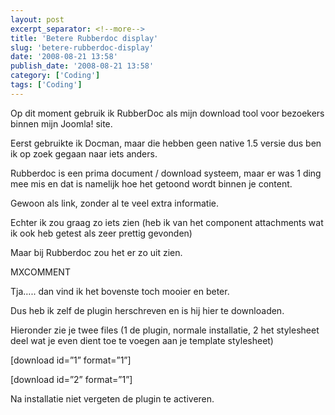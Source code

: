 ```yaml
---
layout: post
excerpt_separator: <!--more-->
title: 'Betere Rubberdoc display'
slug: 'betere-rubberdoc-display'
date: '2008-08-21 13:58'
publish_date: '2008-08-21 13:58'
category: ['Coding']
tags: ['Coding']
---
```

Op dit moment gebruik ik RubberDoc als mijn download tool voor bezoekers
binnen mijn Joomla! site.  
  
Eerst gebruikte ik Docman, maar die hebben geen native 1.5 versie dus ben ik
op zoek gegaan naar iets anders.  
  
Rubberdoc is een prima document / download systeem, maar er was 1 ding mee mis
en dat is namelijk hoe het getoond wordt binnen je content.  
  
Gewoon als link, zonder al te veel extra informatie.  
  
Echter ik zou graag zo iets zien (heb ik van het component attachments wat ik
ook heb getest als zeer prettig gevonden)  
  
Maar bij Rubberdoc zou het er zo uit zien.  
  
MXCOMMENT  
  
Tja….. dan vind ik het bovenste toch mooier en beter.  
  
Dus heb ik zelf de plugin herschreven en is hij hier te downloaden.  
  
Hieronder zie je twee files (1 de plugin, normale installatie, 2 het
stylesheet deel wat je even dient toe te voegen aan je template stylesheet)  
  
[download id=”1” format=”1”]  
  
[download id=”2” format=”1”]  
  
Na installatie niet vergeten de plugin te activeren.

